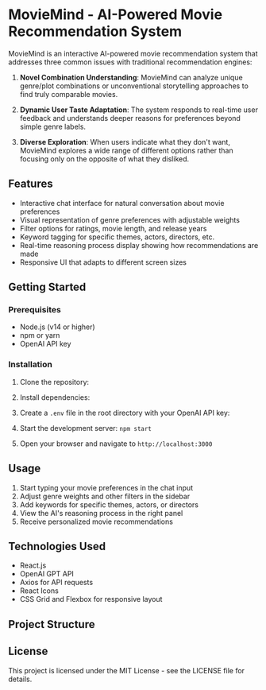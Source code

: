 # MovieMind - AI-Powered Movie Recommendation System

MovieMind is an interactive AI-powered movie recommendation system that addresses three common issues with traditional recommendation engines:

1. **Novel Combination Understanding**: MovieMind can analyze unique genre/plot combinations or unconventional storytelling approaches to find truly comparable movies.

2. **Dynamic User Taste Adaptation**: The system responds to real-time user feedback and understands deeper reasons for preferences beyond simple genre labels.

3. **Diverse Exploration**: When users indicate what they don't want, MovieMind explores a wide range of different options rather than focusing only on the opposite of what they disliked.

## Features

- Interactive chat interface for natural conversation about movie preferences
- Visual representation of genre preferences with adjustable weights
- Filter options for ratings, movie length, and release years
- Keyword tagging for specific themes, actors, directors, etc.
- Real-time reasoning process display showing how recommendations are made
- Responsive UI that adapts to different screen sizes

## Getting Started

### Prerequisites

- Node.js (v14 or higher)
- npm or yarn
- OpenAI API key

### Installation

1. Clone the repository:
2. Install dependencies:
3. Create a `.env` file in the root directory with your OpenAI API key:
4. Start the development server: `npm start`

5. Open your browser and navigate to `http://localhost:3000`

## Usage

1. Start typing your movie preferences in the chat input
2. Adjust genre weights and other filters in the sidebar
3. Add keywords for specific themes, actors, or directors
4. View the AI's reasoning process in the right panel
5. Receive personalized movie recommendations

## Technologies Used

- React.js
- OpenAI GPT API
- Axios for API requests
- React Icons
- CSS Grid and Flexbox for responsive layout

## Project Structure


## License

This project is licensed under the MIT License - see the LICENSE file for details.
